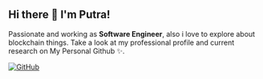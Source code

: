 ## Hi there 👋 I'm Putra!

Passionate and working as **Software Engineer**, also i love to explore about blockchain things. Take a look at my professional profile and current research on My Personal Github ✨.

<!-- profile badges -->
<p align="left">
    <a href="https://github.com/putrafirman" target="_blank"><img alt="GitHub" src="https://img.shields.io/badge/-@putrafirman-181717?style=flat-square&logo=GitHub&logoColor=white"></a>
    <br><br>
</p>

<!--- 
- 👋 Hi, I’m @putrafirman-rg
- 👀 I’m interested in ...
- 🌱 I’m currently learning ...
- 💞️ I’m looking to collaborate on ...
- 📫 How to reach me : find me @putrafirman
--->

<!---
putrafirman-rg/putrafirman-rg is a ✨ special ✨ repository because its `README.md` (this file) appears on your GitHub profile.
You can click the Preview link to take a look at your changes.
--->
